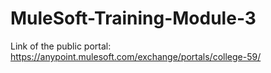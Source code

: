 # MuleSoft-Training-Module-3

Link of the public portal:
https://anypoint.mulesoft.com/exchange/portals/college-59/
